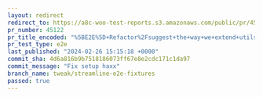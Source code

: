 ```yaml
---
layout: redirect
redirect_to: https://a8c-woo-test-reports.s3.amazonaws.com/public/pr/45122/e2e/index.html
pr_number: 45122
pr_title_encoded: "%5BE2E%5D+Refactor%2Fsuggest+the+way+we+extend+utils"
pr_test_type: e2e
last_published: "2024-02-26 15:15:18 +0000"
commit_sha: 4d6a816b9b7518186073ff67e8e2cdc171c1da97
commit_message: "Fix setup haxx"
branch_name: tweak/streamline-e2e-fixtures
passed: true
---
```

